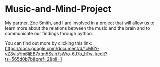 # Music-and-Mind-Project

My partner, Zoe Smith, and I are involved in a project that will allow us to learn more about the relations 
between the music and the brain and to communicate our findings through python.

You can find out more by clicking this link: https://docs.google.com/document/d/1cM6Y-vZ8yIsYm6ljEB7xtm5Ssih7sWro-6J7o_hTw-I/edit?ts=565d0b7b&pref=2&pli=1
